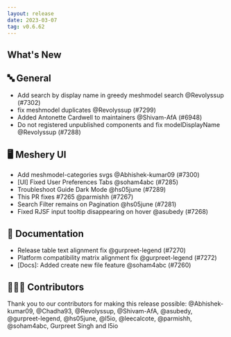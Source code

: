 ```yaml
---
layout: release
date: 2023-03-07
tag: v0.6.62
---
```


## What's New
## 🔤 General
- Add search by display name in greedy meshmodel search @Revolyssup (#7302)
- fix meshmodel duplicates  @Revolyssup (#7299)
- Added Antonette Cardwell to maintainers @Shivam-AfA (#6948)
- Do not registered unpublished components and fix modelDisplayName @Revolyssup (#7288)

## 🖥 Meshery UI

- Add meshmodel-categories svgs @Abhishek-kumar09 (#7300)
- [UI] Fixed User Preferences Tabs @soham4abc (#7285)
- Troubleshoot Guide Dark Mode @hs05june (#7289)
- This PR fixes #7265  @parmishh (#7267)
- Search Filter remains on Pagination @hs05june (#7281)
- Fixed RJSF input tooltip disappearing on hover @asubedy (#7268)

## 📖 Documentation

- Release table text alignment fix @gurpreet-legend (#7270)
- Platform compatibility matrix alignment fix @gurpreet-legend (#7272)
- [Docs]: Added create new file feature @soham4abc (#7260)

## 👨🏽‍💻 Contributors

Thank you to our contributors for making this release possible:
@Abhishek-kumar09, @Chadha93, @Revolyssup, @Shivam-AfA, @asubedy, @gurpreet-legend, @hs05june, @l5io, @leecalcote, @parmishh, @soham4abc, Gurpreet Singh and l5io
